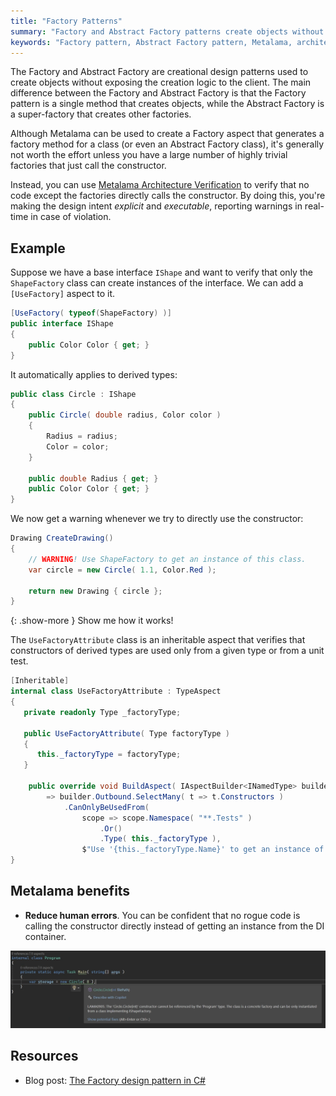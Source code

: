 ```yaml
---
title: "Factory Patterns"
summary: "Factory and Abstract Factory patterns create objects without exposing logic, using Metalama for architecture verification."
keywords: "Factory pattern, Abstract Factory pattern, Metalama, architecture verification, factory method, design patterns, .NET, object creation, creational design patterns"
---
```


The Factory and Abstract Factory are creational design patterns used to create objects without exposing the creation
logic to the client. The main difference between the Factory and Abstract Factory is that the Factory pattern is a
single method that creates objects, while the Abstract Factory is a super-factory that creates other factories.

Although Metalama can be used to create a Factory aspect that generates a factory method for a class (or even an
Abstract Factory class), it's generally not worth the effort unless you have a large number of highly trivial factories
that just call the constructor.

Instead, you can use [Metalama Architecture Verification](https://doc.metalama.net/conceptual/architecture) to
verify that no code except the factories directly calls the constructor. By doing this, you're making the design intent
_explicit_ and _executable_, reporting warnings in real-time in case of violation.

## Example

Suppose we have a base interface `IShape` and want to verify that only the `ShapeFactory` class can create instances of
the interface. We can add a `[UseFactory]` aspect to it.

```cs
[UseFactory( typeof(ShapeFactory) )]
public interface IShape
{
    public Color Color { get; }
}
```

It automatically applies to derived types:

```csharp
public class Circle : IShape
{
    public Circle( double radius, Color color )
    {
        Radius = radius;
        Color = color;
    }

    public double Radius { get; }
    public Color Color { get; }
}
```

We now get a warning whenever we try to directly use the constructor:

```csharp
Drawing CreateDrawing()
{
    // WARNING! Use ShapeFactory to get an instance of this class.
    var circle = new Circle( 1.1, Color.Red );

    return new Drawing { circle };
}
```

{: .show-more }
Show me how it works!

The `UseFactoryAttribute` class is an inheritable aspect that verifies that constructors of derived types are used only
from a given type or from a unit test.

```cs
[Inheritable]
internal class UseFactoryAttribute : TypeAspect
{
   private readonly Type _factoryType;

   public UseFactoryAttribute( Type factoryType )
   {
      this._factoryType = factoryType;
   }

    public override void BuildAspect( IAspectBuilder<INamedType> builder )
        => builder.Outbound.SelectMany( t => t.Constructors )
            .CanOnlyBeUsedFrom(
                scope => scope.Namespace( "**.Tests" )
                    .Or()
                    .Type( this._factoryType ),
                $"Use '{this._factoryType.Name}' to get an instance of this class." );
}
```

## Metalama benefits

* **Reduce human errors**. You can be confident that no rogue code is calling the constructor directly instead of
  getting an instance from the DI container.

![](/assets/images/solutions/factory-validation.png)

## Resources

* Blog post: [The Factory design pattern in C#](https://blog.postsharp.net/factory-pattern)


